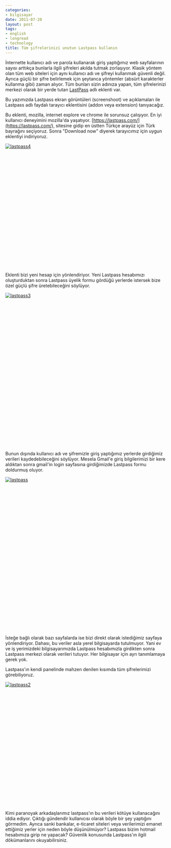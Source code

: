 ```yaml
---
categories:
- bilgisayar
date: 2011-07-20
layout: post
tags:
- english
- longread
- technology
title: Tüm şifrelerinizi unutun Lastpass kullanın
---
```


İnternette kullanıcı adı ve parola kullanarak giriş yaptığımız web sayfalarının sayısı arttıkça bunlarla ilgili şifreleri akılda tutmak zorlaşıyor. Klasik yöntem olan tüm web siteleri için aynı kullanıcı adı ve şifreyi kullanmak güvenli değil. Ayrıca güçlü bir şifre belirlemek için şeytanca yöntemler (absürt karakterler kullanma gibi) zaman alıyor. Tüm bunları sizin adınıza yapan, tüm şifrelerinizi merkezi olarak bir yerde tutan [LastPass](https://lastpass.com/) adlı eklenti var.

Bu yazımızda Lastpass ekran görüntüleri (screenshoot) ve açıklamaları ile Lastpass adlı faydalı tarayıcı eklentisini (addon veya extension) tanıyacağız.

Bu eklenti, mozilla, internet explore ve chrome ile sorunsuz çalışıyor. En iyi kullanıcı deneyimini mozilla'da yaşatıyor. [https://lastpass.com/](https://lastpass.com/)  sitesine gidip en üstten Türkçe arayüz için Türk bayrağını seçiyoruz. Sonra "Download now" diyerek tarayıcımız için uygun eklentiyi indiriyoruz.

[![](/images/lastpass4.jpg "lastpass4")](http://suatatan.wordpress.com/wp-content/uploads/2011/07/lastpass4.jpg)

 

 

 

 

 

 

 

 

 

 

 

 

Eklenti bizi yeni hesap için yönlendiriyor. Yeni Lastpass hesabımızı oluşturduktan sonra Lastpass üyelik formu gördüğü yerlerde istersek bize özel güçlü şifre üretebileceğini söylüyor.

[![](/images/lastpass3.jpg "lastpass3")](http://suatatan.wordpress.com/wp-content/uploads/2011/07/lastpass3.jpg)

 

 

 

 

 

 

 

 

 

 

 

 

 

 

 

Bunun dışında kullanıcı adı ve şifremizle giriş yaptığımız yerlerde girdiğimiz verileri kaydedebileceğini söylüyor. Mesela Gmail'e giriş bilgilerimizi bir kere aldıktan sonra gmail'in login sayfasına girdiğimizde Lastpass formu doldurmuş oluyor.

[![](/images/lastpass.jpg "lastpass")](http://suatatan.wordpress.com/wp-content/uploads/2011/07/lastpass.jpg)

 

 

 

 

 

 

 

 

 

 

 

 

 

 

 

İsteğe bağlı olarak bazı sayfalarda ise bizi direkt olarak istediğimiz sayfaya yönlendiriyor. Dahası, bu veriler asla yerel bilgisayarda tutulmuyor. Yani ev ve iş yerimizdeki bilgisayarımızda Lastpass hesabımızla girdikten sonra Lastpass merkezi olarak verileri tutuyor. Her bilgisayar için ayrı tanımlamaya gerek yok.

Lastpass'ın kendi panelinde mahzen denilen kısımda tüm şifrelerimizi görebiliyoruz.

[![](/images/lastpass2.jpg "lastpass2")](http://suatatan.wordpress.com/wp-content/uploads/2011/07/lastpass2.jpg)

 

 

 

 

 

 

 

 

 

 

 

 

Kimi paranoyak arkadaşlarımız lastpass'ın bu verileri kötüye kullanacağını iddia ediyor. Çıktığı gündendir kullanıcısı olarak böyle bir şey yaptığını görmedim. Ayrıca sanki bankalar, e-ticaret siteleri veya verilerimizi emanet ettiğimiz yerler için neden böyle düşünülmüyor? Lastpass bizim hotmail hesabımıza girip ne yapacak? Güvenlik konusunda Lastpass'ın ilgili dökümanlarını okuyabilirsiniz.
